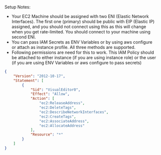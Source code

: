 Setup Notes:

- Your EC2 Machine should be assigned with two ENI (Elastic Network Interfaces). 
  The first one (primary) should be public with EIP (Elastic IP) assigned, and you should not connect using this as this will change when you get rate-limited. You should connect to your machine using second ENI. 
- You can pass IAM Secrets as ENV Variables or by using aws configure or attach as instance profile. All three methods are supported.
- Following permissions are need for this to work. This IAM Policy should be attached to either instance (if you are using instance role) or the user (if you are using ENV Variables or aws configure to pass secrets)

```json
{
    "Version": "2012-10-17",
    "Statement": [
        {
            "Sid": "VisualEditor0",
            "Effect": "Allow",
            "Action": [
                "ec2:ReleaseAddress",
                "ec2:DeleteTags",
                "ec2:DescribeNetworkInterfaces",
                "ec2:CreateTags",
                "ec2:AssociateAddress",
                "ec2:AllocateAddress"
            ],
            "Resource": "*"
        }
    ]
}
```